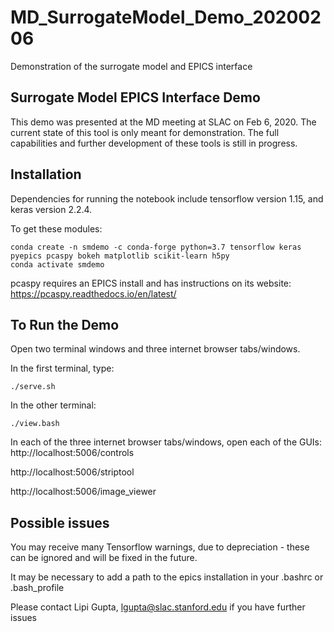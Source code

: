 # MD_SurrogateModel_Demo_20200206
Demonstration of the surrogate model and EPICS interface

## Surrogate Model EPICS Interface Demo
This demo was presented at the MD meeting at SLAC on Feb 6, 2020. The current state of this tool is only meant for demonstration. The full capabilities and further development of these tools is still in progress.

## Installation
Dependencies for running the notebook include tensorflow version 1.15, and keras version 2.2.4.

To get these modules:
```
conda create -n smdemo -c conda-forge python=3.7 tensorflow keras pyepics pcaspy bokeh matplotlib scikit-learn h5py
conda activate smdemo

```
pcaspy requires an EPICS install and has instructions on its website:
https://pcaspy.readthedocs.io/en/latest/


## To Run the Demo

Open two terminal windows and three internet browser tabs/windows.

In the first terminal, type:

```
./serve.sh

```
In the other terminal:

```
./view.bash
```

In each of the three internet browser tabs/windows, open each of the GUIs:
http://localhost:5006/controls

http://localhost:5006/striptool

http://localhost:5006/image_viewer

## Possible issues
You may receive many Tensorflow warnings, due to depreciation - these can be ignored and will be fixed in the future.

It may be necessary to add a path to the epics installation in your .bashrc or .bash_profile

Please contact Lipi Gupta, lgupta@slac.stanford.edu if you have further issues
